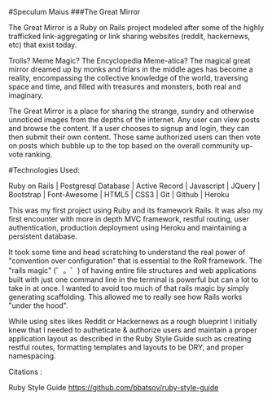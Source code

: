 #Speculum Maius
###The Great Mirror

The Great Mirror is a Ruby on Rails project modeled after some of the highly trafficked link-aggregating or link sharing websites (reddit, hackernews, etc) that exist today.

Trolls? Meme Magic? The Encyclopedia Meme-atica? The magical great mirror dreamed up by monks and friars in the middle ages has become a reality, encompassing the collective knowledge of the world, traversing space and time, and filled with treasures and monsters, both real and imaginary.

The Great Mirror is a place for sharing the strange, sundry and otherwise unnoticed images from the depths of the internet. Any user can view posts and browse the content. If a user chooses to signup and login, they can then submit their own content. Those same authorized users can then vote on posts which bubble up to the top based on the overall community up-vote ranking.

#Technologies Used:

Ruby on Rails | Postgresql Database | Active Record | Javascript | JQuery | Bootstrap | Font-Awesome | HTML5 | CSS3 | Git | Github | Heroku 

This was my first project using Ruby and its framework Rails.
It was also my first encounter with more in depth MVC framework, restful routing, user authentication, production deployment using Heroku and maintaining a persistent database.

It took some time and head scratching to understand the real power of "convention over configuration" that is essential to the RoR framework. The "rails magic" (゜。゜) of having entire file structures and web applications built with just one command line in the terminal is powerful but can a lot to take in at once. I wanted to avoid too much of that rails magic by simply generating scaffolding. This allowed me to really see how Rails works "under the hood".

While using sites likes Reddit or Hackernews as a rough blueprint I initially knew that I needed to autheticate & authorize users and maintain a proper application layout as described in the Ruby Style Guide such as creating restful routes, formatting templates and layouts to be DRY, and proper namespacing.


Citations :

Ruby Style Guide
https://github.com/bbatsov/ruby-style-guide
